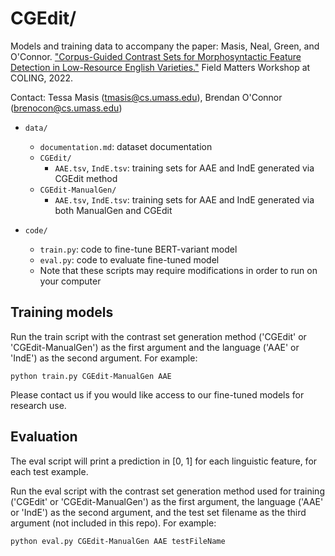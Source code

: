 # CGEdit/

Models and training data to accompany the paper: Masis, Neal, Green, and O'Connor. ["Corpus-Guided Contrast Sets for Morphosyntactic Feature Detection in Low-Resource English Varieties."](https://aclanthology.org/2022.fieldmatters-1.2/) Field Matters Workshop at COLING, 2022.

Contact: Tessa Masis (tmasis@cs.umass.edu), Brendan O'Connor (brenocon@cs.umass.edu)
  
  
- `data/`
  - `documentation.md`: dataset documentation 
  - `CGEdit/`
    - `AAE.tsv`, `IndE.tsv`: training sets for AAE and IndE generated via CGEdit method
  - `CGEdit-ManualGen/`
    - `AAE.tsv`, `IndE.tsv`: training sets for AAE and IndE generated via both ManualGen and CGEdit
  
- `code/`
  - `train.py`: code to fine-tune BERT-variant model
  - `eval.py`: code to evaluate fine-tuned model
  - Note that these scripts may require modifications in order to run on your computer
  
  
## Training models

Run the train script with the contrast set generation method ('CGEdit' or 'CGEdit-ManualGen') as the first argument and the language ('AAE' or 'IndE') as the second argument. For example: 
  
    python train.py CGEdit-ManualGen AAE 

Please contact us if you would like access to our fine-tuned models for research use.


## Evaluation

The eval script will print a prediction in [0, 1] for each linguistic feature, for each test example.

Run the eval script with the contrast set generation method used for training ('CGEdit' or 'CGEdit-ManualGen') as the first argument, the language ('AAE' or 'IndE') as the second argument, and the test set filename as the third argument (not included in this repo). For example:

    python eval.py CGEdit-ManualGen AAE testFileName
